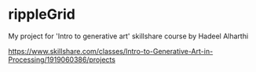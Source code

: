 # rippleGrid
My project for 'Intro to generative art' skillshare course by Hadeel Alharthi

https://www.skillshare.com/classes/Intro-to-Generative-Art-in-Processing/1919060386/projects
